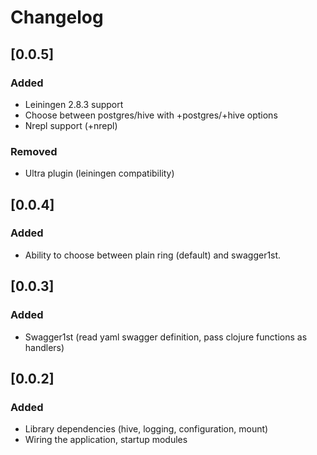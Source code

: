 # Changelog

## [0.0.5]
### Added
- Leiningen 2.8.3 support
- Choose between postgres/hive with +postgres/+hive options
- Nrepl support (+nrepl)

### Removed
- Ultra plugin (leiningen compatibility)

## [0.0.4]
### Added
- Ability to choose between plain ring (default) and swagger1st.

## [0.0.3]
### Added
- Swagger1st (read yaml swagger definition, pass clojure functions as handlers)

## [0.0.2]
### Added
- Library dependencies (hive, logging, configuration, mount)
- Wiring the application, startup modules
